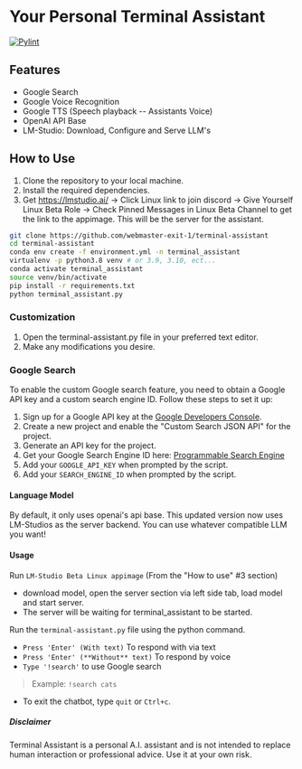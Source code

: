 # Your Personal Terminal Assistant

[![Pylint](https://github.com/webmaster-exit-1/terminal-assistant/actions/workflows/pylint.yml/badge.svg)](https://github.com/webmaster-exit-1/terminal-assistant/actions/workflows/pylint.yml)

## Features

* Google Search </br>
* Google Voice Recognition </br>
* Google TTS (Speech playback -- Assistants Voice) </br>
* OpenAI API Base
* LM-Studio: Download, Configure and Serve LLM's

## How to Use

1. Clone the repository to your local machine. </br>
2. Install the required dependencies.
3. Get https://lmstudio.ai/ -> Click Linux link to join discord -> Give Yourself Linux Beta Role -> Check Pinned Messages in Linux Beta Channel to get the link to the appimage. This will be the server for the assistant.

```bash
git clone https://github.com/webmaster-exit-1/terminal-assistant
cd terminal-assistant
conda env create -f environment.yml -n terminal_assistant
virtualenv -p python3.8 venv # or 3.9, 3.10, ect...
conda activate terminal_assistant
source venv/bin/activate
pip install -r requirements.txt
python terminal_assistant.py
```

### Customization

1. Open the terminal-assistant.py file in your preferred text editor. </br>
2. Make any modifications you desire.

### Google Search

To enable the custom Google search feature, you need to obtain a Google API key and a custom search engine ID. Follow these steps to set it up: </br>

1. Sign up for a Google API key at the [Google Developers Console](https://console.developers.google.com/). </br>
2. Create a new project and enable the "Custom Search JSON API" for the project. </br>
3. Generate an API key for the project. </br>
4. Get your Google Search Engine ID here: [Programmable Search Engine](https://programmablesearchengine.google.com/controlpanel/all) </br>
5. Add your `GOOGLE_API_KEY` when prompted by the script. </br>
6. Add your `SEARCH_ENGINE_ID` when prompted by the script.

#### Language Model

By default, it only uses openai's api base. This updated version now uses LM-Studios as the server backend. You can use whatever compatible LLM you want!

#### Usage

Run `LM-Studio Beta Linux appimage` (From the "How to use" #3 section) </br>
- download model, open the server section via left side tab, load model and start server. </br>
- The server will be waiting for terminal_assistant to be started. </br>

Run the `terminal-assistant.py` file using the python command. </br>
* `Press 'Enter' (With text)` To respond with via text </br>
* `Press 'Enter' (**Without** text)` To respond by voice </br>
* `Type '!search'` to use Google search </br>
> Example: `!search cats` </br>
* To exit the chatbot, type `quit` or `Ctrl+c`.

##### Disclaimer

Terminal Assistant is a personal A.I. assistant and is not intended to replace human interaction or professional advice. Use it at your own risk.
